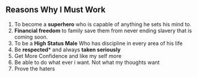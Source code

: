 ## Reasons Why I Must Work

1. To become a **superhero** who is capable of anything he sets his mind to.
2. **Financial freedom** to family save them from never ending slavery that is coming soon. 
3. To be a **High Status Male** Who has discipline in every area of his life
4. Be **respected*** and always **taken seriously**
5. Get More Confidence and like my self more
6. Be able to do what ever i want. Not what my thoughts want
7. Prove the haters
